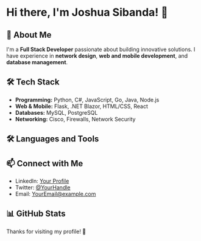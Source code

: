 # Hi there, I'm Joshua Sibanda! 👋

## 🚀 About Me

I'm a **Full Stack Developer** passionate about building innovative solutions. I have experience in **network design**, **web and mobile development**, and **database management**.

## 🛠️ Tech Stack

- **Programming:** Python, C#, JavaScript, Go, Java, Node.js
- **Web & Mobile:** Flask, .NET Blazor, HTML/CSS, React
- **Databases:** MySQL, PostgreSQL
- **Networking:** Cisco, Firewalls, Network Security

## 🛠️ Languages and Tools













## 📫 Connect with Me

- LinkedIn: [Your Profile](#)
- Twitter: [@YourHandle](#)
- Email: [YourEmail@example.com](#)

## 📊 GitHub Stats



Thanks for visiting my profile! 🚀

